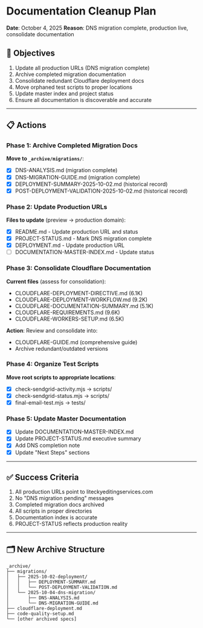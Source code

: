 # Documentation Cleanup Plan
**Date**: October 4, 2025
**Reason**: DNS migration complete, production live, consolidate documentation

## 🎯 Objectives
1. Update all production URLs (DNS migration complete)
2. Archive completed migration documentation
3. Consolidate redundant Cloudflare deployment docs
4. Move orphaned test scripts to proper locations
5. Update master index and project status
6. Ensure all documentation is discoverable and accurate

---

## 📋 Actions

### Phase 1: Archive Completed Migration Docs
**Move to `_archive/migrations/`**:
- [x] DNS-ANALYSIS.md (migration complete)
- [x] DNS-MIGRATION-GUIDE.md (migration complete)
- [x] DEPLOYMENT-SUMMARY-2025-10-02.md (historical record)
- [x] POST-DEPLOYMENT-VALIDATION-2025-10-02.md (historical record)

### Phase 2: Update Production URLs
**Files to update** (preview → production domain):
- [x] README.md - Update production URL and status
- [x] PROJECT-STATUS.md - Mark DNS migration complete
- [x] DEPLOYMENT.md - Update production URL
- [ ] DOCUMENTATION-MASTER-INDEX.md - Update status

### Phase 3: Consolidate Cloudflare Documentation
**Current files** (assess for consolidation):
- CLOUDFLARE-DEPLOYMENT-DIRECTIVE.md (6.1K)
- CLOUDFLARE-DEPLOYMENT-WORKFLOW.md (9.2K)
- CLOUDFLARE-DOCUMENTATION-SUMMARY.md (5.1K)
- CLOUDFLARE-REQUIREMENTS.md (9.6K)
- CLOUDFLARE-WORKERS-SETUP.md (6.5K)

**Action**: Review and consolidate into:
- CLOUDFLARE-GUIDE.md (comprehensive guide)
- Archive redundant/outdated versions

### Phase 4: Organize Test Scripts
**Move root scripts to appropriate locations**:
- [x] check-sendgrid-activity.mjs → scripts/
- [x] check-sendgrid-status.mjs → scripts/
- [x] final-email-test.mjs → tests/

### Phase 5: Update Master Documentation
- [x] Update DOCUMENTATION-MASTER-INDEX.md
- [x] Update PROJECT-STATUS.md executive summary
- [x] Add DNS completion note
- [x] Update "Next Steps" sections

---

## ✅ Success Criteria
1. All production URLs point to liteckyeditingservices.com
2. No "DNS migration pending" messages
3. Completed migration docs archived
4. All scripts in proper directories
5. Documentation index is accurate
6. PROJECT-STATUS reflects production reality

---

## 🗂️ New Archive Structure
```
_archive/
├── migrations/
│   ├── 2025-10-02-deployment/
│   │   ├── DEPLOYMENT-SUMMARY.md
│   │   └── POST-DEPLOYMENT-VALIDATION.md
│   └── 2025-10-04-dns-migration/
│       ├── DNS-ANALYSIS.md
│       └── DNS-MIGRATION-GUIDE.md
├── cloudflare-deployment.md
├── code-quality-setup.md
└── [other archived specs]
```
